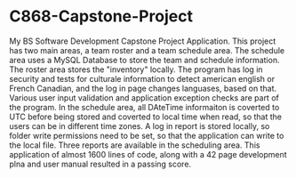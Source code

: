 # C868-Capstone-Project
My BS Software Development Capstone Project Application. This project has two main areas, a team roster and a team schedule area. The schedule area uses a MySQL Database to store the team and schedule information. The roster area stores the "inventory" locally. The program has log in security and tests for culturale information to detect american english or French Canadian, and the log in page changes languases, based on that. Various user input validation and application exception checks are part of the program. In the schedule area, all DAteTime informaiton is coverted to UTC before being stored and coverted to local time when read, so that the users can be in different time zones. A log in report is stored locally, so folder write permissions need to be set, so that the application can write to the local file. Three reports are available in the scheduling area. This application of almost 1600 lines of code, along with a 42 page development plna and user manual resulted in a passing score.
